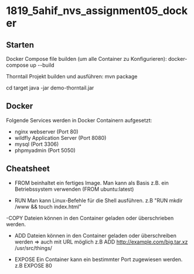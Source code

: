 # 1819_5ahif_nvs_assignment05_docker

## Starten
Docker Compose file builden (um alle Container zu Konfigurieren):
docker-compose up --build

Thorntail Projekt builden und ausführen:
mvn package

cd target
java -jar demo-thorntail.jar

## Docker
Folgende Services werden in Docker Containern aufgesetzt:

- nginx webserver (Port 80)
- wildfly Application Server (Port 8080)
- mysql (Port 3306)
- phpmyadmin (Port 5050)

## Cheatsheet

- FROM
beinhaltet ein fertiges Image. Man kann als Basis z.B. ein Betriebssystem verwenden (FROM ubuntu:latest)

- RUN
Man kann Linux-Befehle für die Shell ausführen. z.B "RUN mkdir /www && touch index.html"

-COPY
Dateien können in den Container geladen oder überschrieben werden.

- ADD
Dateien können in den Container geladen oder überschreiben werden => auch mit URL möglich z.B ADD http://example.com/big.tar.xz /usr/src/things/


- EXPOSE
Ein Container kann ein bestimmter Port zugewiesen werden. z.B EXPOSE 80
